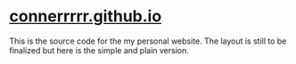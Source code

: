 # [connerrrrr.github.io](https://connerrrrr.github.io/)

This is the source code for the my personal website.
The layout is still to be finalized but here is the simple and plain version.
